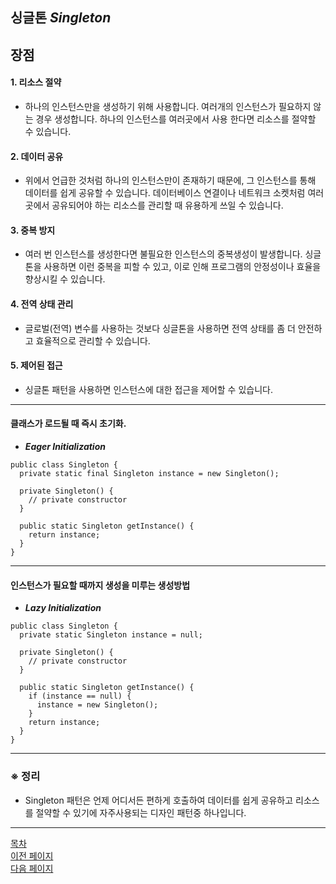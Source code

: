 ## 싱글톤 ___Singleton___

## 장점
#### 1. 리소스 절약
- 하나의 인스턴스만을 생성하기 위해 사용합니다. 여러개의 인스턴스가 필요하지 않는 경우 생성합니다. 하나의 인스턴스를 여러곳에서 사용 한다면 리소스를 절약할 수 있습니다.

#### 2. 데이터 공유
- 위에서 언급한 것처럼 하나의 인스턴스만이 존재하기 때문에, 그 인스턴스를 통해 데이터를 쉽게 공유할 수 있습니다. 데이터베이스 연결이나 네트워크 소켓처럼 여러 곳에서 공유되어야 하는 리소스를 관리할 때 유용하게 쓰일 수 있습니다.

#### 3. 중복 방지
- 여러 번 인스턴스를 생성한다면 불필요한 인스턴스의 중복생성이 발생합니다. 싱글톤을 사용하면 이런 중복을 피할 수 있고, 이로 인해 프로그램의 안정성이나 효율을 향상시킬 수 있습니다.

#### 4. 전역 상태 관리
- 글로벌(전역) 변수를 사용하는 것보다 싱글톤을 사용하면 전역 상태를 좀 더 안전하고 효율적으로 관리할 수 있습니다.

#### 5. 제어된 접근
- 싱글톤 패턴을 사용하면 인스턴스에 대한 접근을 제어할 수 있습니다.

---

#### 클래스가 로드될 때 즉시 초기화.
- ___Eager Initialization___

```
public class Singleton {
  private static final Singleton instance = new Singleton();

  private Singleton() {
    // private constructor
  }

  public static Singleton getInstance() {
    return instance;
  }
}
```

---

#### 인스턴스가 필요할 때까지 생성을 미루는 생성방법
- ___Lazy Initialization___

```
public class Singleton {
  private static Singleton instance = null;

  private Singleton() {
    // private constructor
  }

  public static Singleton getInstance() {
    if (instance == null) {
      instance = new Singleton();
    }
    return instance;
  }
}
```

---

### __※ 정리__
- Singleton 패턴은 언제 어디서든 편하게 호출하여 데이터를 쉽게 공유하고 리소스를 절약할 수 있기에 자주사용되는 디자인 패턴중 하나입니다.


---
<!--목차 & 다음으로 페이지 이동-->
[목차](https://github.com/Devcurve/Java/blob/main/README.md)<br>
[이전 페이지](https://github.com/Devcurve/Java/blob/main/Markdown/static.md)<br>
[다음 페이지](https://github.com/Devcurve/Java/blob/main/Markdown/inheritance.md)
